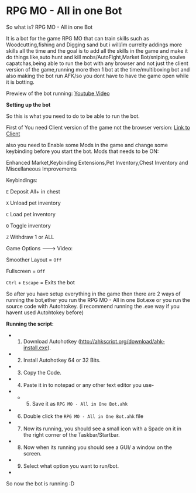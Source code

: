 # RPG MO - All in one Bot
So what is? RPG MO - All in one Bot

It is a bot for the game RPG MO that can train skills such as Woodcutting,fishing and Digging sand but i will/im currelty addings more skills all the time and the goal is to add all the skills in the game and make it do things like,auto hunt and kill mobs/AutoFight,Market Bot/sniping,soulve capatchas,being able to run the bot with any browser and not just the client version of the game,running more then 1 bot at the time/multiboxing bot and also making the bot run AFK/so you dont have to have the game open while it is botting.

Prewiew of the bot running:
[Youtube Video](https://www.youtube.com/watch?v=tMCopyi8ynk)

**Setting up the bot**

So this is what you need to do to be able to run the bot.

First of You need Client version of the game not the browser version:
 [Link to Client](http://mo.ee/download.html)

also you need to Enable some Mods in the game and change some keybinding before you start the bot.
Mods that needs to be ON:

Enhanced Market,Keybinding Extensions,Pet Inventory,Chest Inventory and Miscellaneous Improvements

Keybindings:

`E` Deposit All+ in chest

`X` Unload pet inventory

`C` Load pet inventory

`Q` Toggle inventory

`Z` Withdraw 1 or ALL


Game Options ---> Video:

Smoother Layout = `Off`

Fullscreen = `Off`

`Ctrl` + `Escape` = Exits the bot

So after you have setup everything in the game then there are 2 ways of running the bot,ether you run the RPG MO - All in one Bot.exe or you run the source code with Autohtokey.
(i recommend running the .exe way if you havent used Autohtokey before) 

__Running the script:__
* 1) Download Autohotkey (http://ahkscript.org/download/ahk-install.exe).
* 2) Install Autohotkey 64 or 32 Bits.
* 3) Copy the Code.
* 4) Paste it in to notepad or any other text editor you use-
* * 5) Save it as  `RPG MO - All in One Bot.ahk`
* 6) Double click the `RPG MO - All in One Bot.ahk` file
* 7) Now its running, you should see a small icon with a Spade on it in the right corner of the Taskbar/Startbar.
* 8) Now when its running you should see a GUI/ a window on the screen.
* 9) Select what option you want to run/bot. 
* 
So now the bot is running :D


